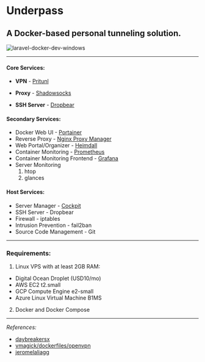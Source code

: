 # Underpass

## A Docker-based personal tunneling solution.

![laravel-docker-dev-windows](https://user-images.githubusercontent.com/9207205/82763077-731ea700-9e37-11ea-9002-7268133e21a3.png)

***

#### Core Services:
- **VPN** - [Pritunl](https://hub.docker.com/r/jippi/pritunl)

- **Proxy** - [Shadowsocks](https://github.com/EasyPi/docker-shadowsocks-libev)

- **SSH Server** - [Dropbear](https://matt.ucc.asn.au/dropbear/dropbear.html)

#### Secondary Services:
- Docker Web UI - [Portainer](https://hub.docker.com/r/portainer/portainer)
- Reverse Proxy - [Nginx Proxy Manager](https://hub.docker.com/r/jlesage/nginx-proxy-manager)
- Web Portal/Organizer - [Heimdall](https://hub.docker.com/r/linuxserver/heimdall)
- Container Monitoring - [Prometheus](https://hub.docker.com/r/prom/prometheus)
- Container Monitoring Frontend - [Grafana](https://hub.docker.com/r/grafana/grafana)
- Server Monitoring
  1. htop
  2. glances

#### Host Services:
- Server Manager - [Cockpit](https://cockpit-project.org/)
- SSH Server - Dropbear
- Firewall - iptables
- Intrusion Prevention - fail2ban
- Source Code Management - Git

***

### Requirements:
1. Linux VPS with at least 2GB RAM:
  - Digital Ocean Droplet (USD10/mo)
  - AWS EC2 t2.small
  - GCP Compute Engine e2-small
  - Azure Linux Virtual Machine B1MS

2. Docker and Docker Compose

***

_References:_

- [daybreakersx](https://github.com/daybreakersx)
- [vmagick/dockerfiles/openvpn](https://github.com/vimagick/dockerfiles/tree/master/openvpn)
- [jeromelaliagg](https://www.youtube.com/user/Jeromelaliag)
